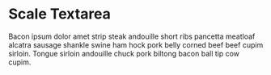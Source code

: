 # Scale Textarea

Bacon ipsum dolor amet strip steak andouille short ribs pancetta meatloaf alcatra sausage shankle swine ham hock pork belly corned beef beef cupim sirloin. Tongue sirloin andouille chuck pork biltong bacon ball tip cow cupim.
